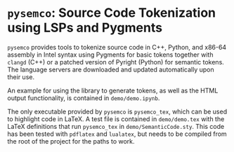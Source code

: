 # `pysemco`: Source Code Tokenization using LSPs and Pygments

`pysemco` provides tools to tokenize source code in C++, Python, and x86-64 assembly in Intel syntax using Pygments for basic tokens together with `clangd` (C++) or a patched version of Pyright (Python) for semantic tokens.
The language servers are downloaded and updated automatically upon their use.

An example for using the library to generate tokens, as well as the HTML output functionality, is contained in `demo/demo.ipynb`.

The only executable provided by `pysemco` is `pysemco_tex`, which can be used to highlight code in LaTeX.
A test file is contained in `demo/demo.tex` with the LaTeX definitions that run `pysemco_tex` in `demo/SemanticCode.sty`.
This code has been tested with `pdflatex` and `lualatex`, but needs to be compiled from the root of the project for the paths to work.
